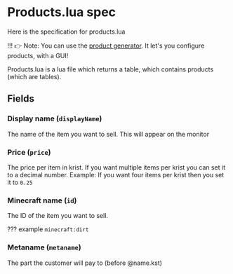 # Products.lua spec

Here is the specification for products.lua

!!! 👉 Note: 
    You can use the [product generator](https://kristify.madefor.cc/productgen).
    It let's you configure products, with a GUI!

Products.lua is a lua file which returns a table, which contains products (which are tables).

## Fields

### Display name (`displayName`)

The name of the item you want to sell. This will appear on the monitor

### Price (`price`)

The price per item in krist. If you want multiple items per krist you can set it to a decimal number.
Example: If you want four items per krist then you set it to `0.25`

### Minecraft name (`id`)

The ID of the item you want to sell.

??? example
    `minecraft:dirt`

### Metaname (`metaname`)

The part the customer will pay to (before @name.kst)
